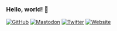 ### Hello, world! 👋

[![GitHub](https://badgen.net/badge/GitHub/will36rs/gray?icon=github)](https://github.com/will36rs)
[![Mastodon](https://badgen.net/badge/Mastodon/@will36rs@mastodon.social/purple?icon=mastodon)](https://mastodon.social/@will36rs)
[![Twitter](https://badgen.net/badge/Twitter/@will36rs/blue?icon=twitter)](https://twitter.com/will36rs)
[![Website](https://badgen.net/badge/Website/36rs.dev/gray?icon=chrome)](https://36rs.dev)
